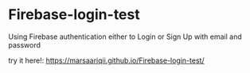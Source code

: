 # Firebase-login-test

Using Firebase authentication either to Login or Sign Up with email and password

try it here!:
https://marsaariqii.github.io/Firebase-login-test/
